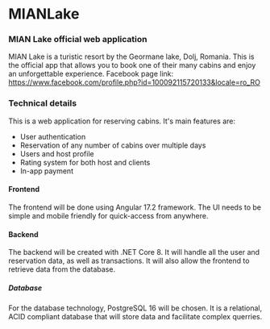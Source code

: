 # MIANLake

### MIAN Lake official web application

MIAN Lake is a turistic resort by the Geormane lake, Dolj, Romania. This is the official app that allows you to book one of their many cabins and enjoy an unforgettable experience.
Facebook page link: https://www.facebook.com/profile.php?id=100092115720133&locale=ro_RO

### Technical details
This is a web application for reserving cabins. It's main features are:
- User authentication
- Reservation of any number of cabins over multiple days
- Users and host profile
- Rating system for both host and clients
- In-app payment

#### Frontend

The frontend will be done using Angular 17.2 framework. The UI needs to be simple and mobile friendly for quick-access from anywhere.

#### Backend

The backend will be created with .NET Core 8. It will handle all the user and reservation data, as well as transactions. It will also allow the frontend to retrieve data from the database.

##### Database

For the database technology, PostgreSQL 16 will be chosen. It is a relational, ACID compliant database that will store data and facilitate complex querries.

